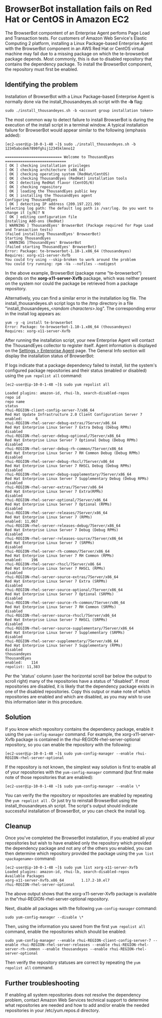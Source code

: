 # BrowserBot installation fails on Red Hat or CentOS in Amazon EC2

The BrowserBot compontent of an Enterprise Agent perfoms Page Load and Transaction tests.  For customers of Amazon Web Service's Elastic Computing 2 platform, installing a Linux Package-based Enterprise Agent with the BrowserBot component in an AWS Red Hat or CentOS virtual machine may fail due to a missing package on which the te-browserbot package depends.  Most commonly, this is due to disabled repository that contains the dependency package.  To install the BrowserBot component, the repository must first be enabled.

## Identifying the problem

Installation of BrowserBot with a Linux Package-based Enterprise Agent is normally done via the install\_thousandeyes.sh script with the **-b** flag:

```text
sudo ./install_thousandeyes.sh -b <account group installation token>
```

The most common way to detect failure to install BrowserBot is during the execution of the install script in a terminal window.  A typical installation failure for BrowserBot would appear similar to the following \(emphasis added\):  

```text
[ec2-user@ip-10-0-1-48 ~]$ sudo ./install_thousandeyes.sh -b 12345abcde67890fghij12345klmno12

========================== Welcome to ThousandEyes ============================
[ OK ] checking installation privileges
[ OK ] checking architecture (x86_64)
[ OK ] checking operating system (RedHat/CentOS)
[ OK ] checking ThousandEyes (RedHat) installation tools
[ OK ] detecting RedHat flavor (CentOS/6)
[ OK ] checking repository
[ OK ] loading the ThousandEyes public key
[ OK ] installing the ThousandEyes agent
Configuring ThousandEyes
[ OK ] detecting IP address (209.197.221.99)
Selecting log path: The default log path is /var/log. Do you want to change it [y/N]? N
[ OK ] editing configuration file
Installing Add-ons (RedHat)
[ WARNING ] ThousandEyes' BrowserBot (Package required for Page Load and Transaction tests)
(Failed installing ThousandEyes' BrowserBot)
Starting ThousandEyes
[ WARNING ]ThousandEyes' BrowserBot
(Failed starting ThousandEyes' BrowserBot)
Error: Package: te-browserbot-1.10-1.x86_64 (thousandeyes)
Requires: xorg-x11-server-Xvfb
You could try using --skip-broken to work around the problem
You could try running: rpm -Va --nofiles --nodigest
```

In the above example, BrowserBot \(package name "te-browserbot"\) depends on the **xorg-x11-server-Xvfb** package, which was neither present on the system nor could the package be retrieved from a package repository.

Alternatively, you can find a similar error in the installation log file.  The install\_thousandeyes.sh script logs to the /tmp directory in a file  "install\_thousandeyes\_&lt;_random characters_&gt;.log".  The corresponding error in the install log appears as:

```text
yum -y -q install te-browserbot
Error: Package: te-browserbot-1.10-1.x86_64 (thousandeyes)
Requires: xorg-x11-server-Xvfb
```

After running the installation script, your new Enterprise Agent will contact the ThousandEyes collector to register itself. Agent information is displayed on the [Settings &gt; Enterprise Agent](https://app.thousandeyes.com/settings/agents/enterprise/) page.  The General Info section will display the installation status of BrowserBot:

If logs indicate that a package dependency failed to install, list the system's configured package repositories and their status \(enabled or disabled\) using the `yum repolist all` command:

```text
[ec2-user@ip-10-0-1-48 ~]$ sudo yum repolist all

Loaded plugins: amazon-id, rhui-lb, search-disabled-repos
repo id                                                                          repo name                                                                                status
rhui-REGION-client-config-server-7/x86_64                                        Red Hat Update Infrastructure 2.0 Client Configuration Server 7                          enabled:      6
rhui-REGION-rhel-server-debug-extras/7Server/x86_64                              Red Hat Enterprise Linux Server 7 Extra Debug (Debug RPMs)                               disabled
rhui-REGION-rhel-server-debug-optional/7Server/x86_64                            Red Hat Enterprise Linux Server 7 Optional Debug (Debug RPMs)                            disabled
rhui-REGION-rhel-server-debug-rh-common/7Server/x86_64                           Red Hat Enterprise Linux Server 7 RH Common Debug (Debug RPMs)                           disabled
rhui-REGION-rhel-server-debug-rhscl/7Server/x86_64                               Red Hat Enterprise Linux Server 7 RHSCL Debug (Debug RPMs)                               disabled
rhui-REGION-rhel-server-debug-supplementary/7Server/x86_64                       Red Hat Enterprise Linux Server 7 Supplementary Debug (Debug RPMs)                       disabled
rhui-REGION-rhel-server-extras/7Server/x86_64                                    Red Hat Enterprise Linux Server 7 Extra(RPMs)                                            disabled
rhui-REGION-rhel-server-optional/7Server/x86_64                                  Red Hat Enterprise Linux Server 7 Optional (RPMs)                                        disabled
rhui-REGION-rhel-server-releases/7Server/x86_64                                  Red Hat Enterprise Linux Server 7 (RPMs)                                                 enabled: 11,067
rhui-REGION-rhel-server-releases-debug/7Server/x86_64                            Red Hat Enterprise Linux Server 7 Debug (Debug RPMs)                                     disabled
rhui-REGION-rhel-server-releases-source/7Server/x86_64                           Red Hat Enterprise Linux Server 7 (SRPMs)                                                disabled
rhui-REGION-rhel-server-rh-common/7Server/x86_64                                 Red Hat Enterprise Linux Server 7 RH Common (RPMs)                                       enabled:    196
rhui-REGION-rhel-server-rhscl/7Server/x86_64                                     Red Hat Enterprise Linux Server 7 RHSCL (RPMs)                                           disabled
rhui-REGION-rhel-server-source-extras/7Server/x86_64                             Red Hat Enterprise Linux Server 7 Extra (SRPMs)                                          disabled
rhui-REGION-rhel-server-source-optional/7Server/x86_64                           Red Hat Enterprise Linux Server 7 Optional (SRPMs)                                       disabled
rhui-REGION-rhel-server-source-rh-common/7Server/x86_64                          Red Hat Enterprise Linux Server 7 RH Common (SRPMs)                                      disabled
rhui-REGION-rhel-server-source-rhscl/7Server/x86_64                              Red Hat Enterprise Linux Server 7 RHSCL (SRPMs)                                          disabled
rhui-REGION-rhel-server-source-supplementary/7Server/x86_64                      Red Hat Enterprise Linux Server 7 Supplementary (SRPMs)                                  disabled
rhui-REGION-rhel-server-supplementary/7Server/x86_64                             Red Hat Enterprise Linux Server 7 Supplementary (RPMs)                                   disabled
thousandeyes                                                                     ThousandEyes                                                                             enabled:    114
repolist: 11,383

```

Per the 'status' column \(user the horizontal scroll bar below the output to scroll right\) many of the repositories have a status of "disabled". If most repositories are disabled, it is likely that the dependency package exists in one of the disabled repositories.  Copy this output or make note of which repositories are enabled and which are disabled, as you may wish to use this information later in this procedure.

## Solution

If you know which repository contains the dependency package, enable it using the `yum-config-manager` command. For example, the xorg-x11-server-Xvfb package is contained in the rhui-REGION-rhel-server-optional repository, so you can enable the repository with the following:

```text
[ec2-user@ip-10-0-1-48 ~]$ sudo yum-config-manager --enable rhui-REGION-rhel-server-optional
```

If the repository is not known, the simplest way solution is first to enable all of your repositories with the `yum-config-manager` command \(but first make note of those repositories that are enabled\):

```text
[ec2-user@ip-10-0-1-48 ~]$ sudo yum-config-manager --enable \*
```

You can verify the the repository or repositories are enabled by repeating the `yum repolist all` .  Or just try to reinstall BrowserBot using the install\_thousandeyes.sh script.  The script's output should indicate successful installation of BrowserBot, or you can check the install log.

## Cleanup

Once you've completed the BrowserBot installation, if you enabled all your repositories but wish to have enabled only the repository which provided the dependency package and not any of the others you enabled, you can then determine which repository provided the package using the  `yum list <`_`packagename`_`>`  command:

```text
[ec2-user@ip-10-0-1-48 ~]$ sudo yum list xorg-x11-server-Xvfb
Loaded plugins: amazon-id, rhui-lb, search-disabled-repos
Available Packages
xorg-x11-server-Xvfb.x86_64        1.17.2-10.el7                    rhui-REGION-rhel-server-optional
```

The above output shows that the xorg-x11-server-Xvfb package is available in the"rhui-REGION-rhel-server-optional repository.

Next, disable all packages with the following  `yum-config-manager`  command:

```text
sudo yum-config-manager --disable \*
```

 Then, using the information you saved from the first  `yum repolist all`  command, enable the repositories which should be enabled:

```text
sudo yum-config-manager --enable rhui-REGION-client-config-server-7 --enable rhui-REGION-rhel-server-releases --enable rhui-REGION-rhel-server-rh-common --enable thousandeyes --enable rhui-REGION-rhel-server-optional 
```

Then verify the repository statuses are correct by repeating the `yum repolist all` command.

## Further troubleshooting

If enabling all system repositories does not resolve the dependency problem, contact Amazon Web Services technical support to determine what repositories are needed and how to add and/or enable the needed repositories in your /etc/yum.repos.d directory.

